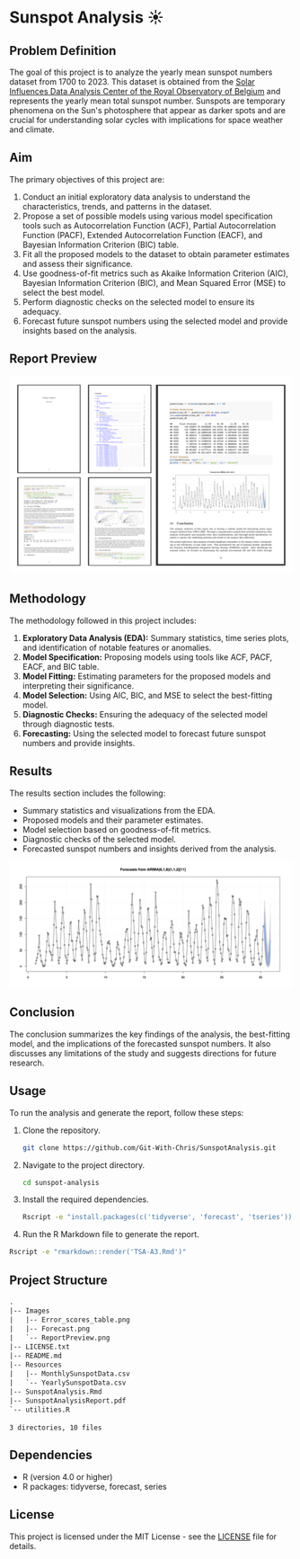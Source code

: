# Sunspot Analysis ☀️

## Problem Definition

The goal of this project is to analyze the yearly mean sunspot numbers dataset from 1700 to 2023. This dataset is obtained from the [Solar Influences Data Analysis Center of the Royal Observatory of Belgium](https://www.sidc.be/SILSO/infosnytot) and represents the yearly mean total sunspot number. Sunspots are temporary phenomena on the Sun's photosphere that appear as darker spots and are crucial for understanding solar cycles with implications for space weather and climate.

## Aim

The primary objectives of this project are:
1. Conduct an initial exploratory data analysis to understand the characteristics, trends, and patterns in the dataset.
2. Propose a set of possible models using various model specification tools such as Autocorrelation Function (ACF), Partial Autocorrelation Function (PACF), Extended Autocorrelation Function (EACF), and Bayesian Information Criterion (BIC) table.
3. Fit all the proposed models to the dataset to obtain parameter estimates and assess their significance.
4. Use goodness-of-fit metrics such as Akaike Information Criterion (AIC), Bayesian Information Criterion (BIC), and Mean Squared Error (MSE) to select the best model.
5. Perform diagnostic checks on the selected model to ensure its adequacy.
6. Forecast future sunspot numbers using the selected model and provide insights based on the analysis.

## Report Preview

![ReportPreview](./Images/ReportPreview.png)

## Methodology

The methodology followed in this project includes:
1. **Exploratory Data Analysis (EDA):** Summary statistics, time series plots, and identification of notable features or anomalies.
2. **Model Specification:** Proposing models using tools like ACF, PACF, EACF, and BIC table.
3. **Model Fitting:** Estimating parameters for the proposed models and interpreting their significance.
4. **Model Selection:** Using AIC, BIC, and MSE to select the best-fitting model.
5. **Diagnostic Checks:** Ensuring the adequacy of the selected model through diagnostic tests.
6. **Forecasting:** Using the selected model to forecast future sunspot numbers and provide insights.

## Results

The results section includes the following:
- Summary statistics and visualizations from the EDA.
- Proposed models and their parameter estimates.
- Model selection based on goodness-of-fit metrics.
- Diagnostic checks of the selected model.
- Forecasted sunspot numbers and insights derived from the analysis.

![Forecast](./Images/Forecast.png)

## Conclusion
The conclusion summarizes the key findings of the analysis, the best-fitting model, and the implications of the forecasted sunspot numbers. It also discusses any limitations of the study and suggests directions for future research.

## Usage
To run the analysis and generate the report, follow these steps:

1. Clone the repository.

   ```bash
   git clone https://github.com/Git-With-Chris/SunspotAnalysis.git
   ```

2. Navigate to the project directory.

   ```bash
   cd sunspot-analysis
   ```

3. Install the required dependencies.
   
   ```bash
   Rscript -e "install.packages(c('tidyverse', 'forecast', 'tseries'))"
   ```

4. Run the R Markdown file to generate the report.
  
  ```bash
  Rscript -e "rmarkdown::render('TSA-A3.Rmd')"
  ```

## Project Structure

```text
.
|-- Images
|   |-- Error_scores_table.png
|   |-- Forecast.png
|   `-- ReportPreview.png
|-- LICENSE.txt
|-- README.md
|-- Resources
|   |-- MonthlySunspotData.csv
|   `-- YearlySunspotData.csv
|-- SunspotAnalysis.Rmd
|-- SunspotAnalysisReport.pdf
`-- utilities.R

3 directories, 10 files
```

## Dependencies

- R (version 4.0 or higher)
- R packages: tidyverse, forecast, series
  
## License

This project is licensed under the MIT License - see the [LICENSE](./LICENSE.txt) file for details.
